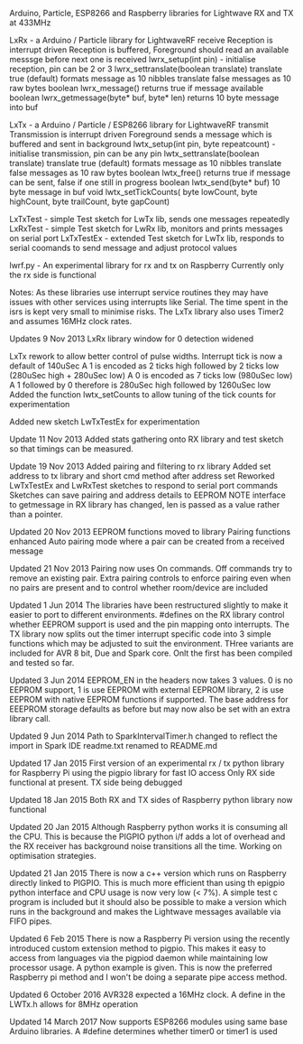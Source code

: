 Arduino, Particle, ESP8266 and Raspberry libraries for Lightwave RX and TX at 433MHz

LxRx - a Arduino / Particle library for LightwaveRF receive
 Reception is interrupt driven
 Reception is buffered, Foreground should read an available messsge before next one is received
 lwrx_setup(int pin) - initialise reception, pin can be 2 or 3
 lwrx_settranslate(boolean translate) translate true (default) formats message as 10 nibbles
                                      translate false messages as 10 raw bytes
 boolean lwrx_message() returns true if message available
 boolean lwrx_getmessage(byte* buf, byte* len) returns 10 byte message into buf

LxTx - a Arduino / Particle / ESP8266 library for LightwaveRF transmit
 Transmission is interrupt driven
 Foreground sends a message which is buffered and sent in background
 lwtx_setup(int pin, byte repeatcount) - initialise transmission, pin can be any pin
 lwtx_settranslate(boolean translate) translate true (default) formats message as 10 nibbles
                                      translate false messages as 10 raw bytes
 boolean lwtx_free() returns true if message can be sent, false if one still in progress
 boolean lwtx_send(byte* buf) 10 byte message in buf
 void lwtx_setTickCounts( byte lowCount, byte highCount, byte trailCount, byte gapCount)
 
 LxTxTest - simple Test sketch for LwTx lib, sends one messages repeatedly
 LxRxTest - simple Test sketch for LwRx lib, monitors and prints messages on serial port
 LxTxTestEx - extended Test sketch for LwTx lib, responds to serial coomands to send message and adjust protocol values
 
lwrf.py - An experimental library for rx and tx on Raspberry
 Currently only the rx side is functional

Notes: As these libraries use interrupt service routines they may have issues with other
services using interrupts like Serial. The time spent in the isrs is kept very small to minimise
risks. The LxTx library also uses Timer2 and assumes 16MHz clock rates.

Updates 9 Nov 2013
LxRx library window for 0 detection widened

LxTx rework to allow better control of pulse widths. Interrupt tick is now a default of 140uSec
A 1 is encoded as 2 ticks high followed by 2 ticks low (280uSec high + 280uSec low)
A 0 is encoded as 7 ticks low (980uSec low)
A 1 followed by 0 therefore is 280uSec high followed by 1260uSec low
Added the function lwtx_setCounts to allow tuning of the tick counts for experimentation

Added new sketch LwTxTestEx for experimentation

Update 11 Nov 2013
Added stats gathering onto RX library and test sketch so that timings can be measured.

Update 19 Nov 2013
Added pairing and filtering to rx library
Added set address to tx library and short cmd method after address set
Reworked LwTxTestEx and LwRxTest sketches to respond to serial port commands
Sketches can save pairing and address details to EEPROM
NOTE interface to getmessage in RX library has changed, len is passed as a value rather than a pointer.

Updated 20 Nov 2013
EEPROM functions moved to library
Pairing functions enhanced
Auto pairing mode where a pair can be created from a received message

Updated 21 Nov 2013
Pairing now uses On commands. Off commands try to remove an existing pair.
Extra pairing controls to enforce pairing even when no pairs are present and to control whether room/device are included

Updated 1 Jun 2014
The libraries have been restructured slightly to make it easier to port to different environments. #defines on the RX library control whether EEPROM support is used and the pin mapping onto interrupts. The TX library now splits out the timer interrupt specific code into 3 simple functions which may be adjusted to suit the environment. THree variants are included for AVR 8 bit, Due and Spark core. Onlt the first has been compiled and tested so far.

Updated 3 Jun 2014
EEPROM_EN in the headers now takes 3 values. 0 is no EEPROM support, 1 is use EEPROM with external EEPROM library, 2 is use EEPROM with native EEPROM functions if supported. The base address for EEEPROM storage defaults as before but may now also be set with an extra library call.

Updated 9 Jun 2014
Path to SparkIntervalTimer.h changed to reflect the import in Spark IDE
readme.txt renamed to README.md

Updated 17 Jan 2015
First version of an experimental rx / tx python library for Raspberry Pi
using the pigpio library for fast IO access
Only RX side functional at present. TX side being debugged

Updated 18 Jan 2015
Both RX and TX sides of Raspberry python library now functional

Updated 20 Jan 2015
Although Raspberry python works it is consuming all the CPU. This is because
the PIGPIO python i/f adds a lot of overhead and the RX receiver has background
noise transitions all the time. Working on optimisation strategies.

Updated 21 Jan 2015
There is now a c++ version which runs on Raspberry directly linked to PIGPIO.
This is much more efficient than using th epigpio python interface and CPU usage
is now very low (< 7%). A simple test c program is included but it should also be possible
to make a version which runs in the background and makes the Lightwave messages
available via FIFO pipes.

Updated 6 Feb 2015
There is now a Raspberry Pi version using the recently introduced custom
extension method to pigpio. This makes it easy to access from languages via
the pigpiod daemon while maintaining low processor usage. A python example is given.
This is now the preferred Raspberry pi method and I won't be doing a separate pipe
access method.

Updated 6 October 2016
AVR328 expected a 16MHz clock. A define in the LWTx.h allows for 8MHz operation

Updated 14 March 2017
Now supports ESP8266 modules using same base Arduino libraries. A #define determines whether timer0 or timer1 is used